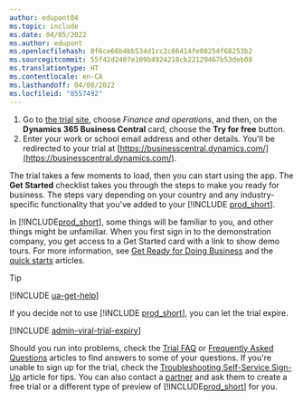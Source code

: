 ```yaml
---
author: edupont04
ms.topic: include
ms.date: 04/05/2022
ms.author: edupont
ms.openlocfilehash: 0f6ce66b4bb534d1cc2c66414fe08254f68253b2
ms.sourcegitcommit: 55f42d2407e109b4924218cb22129467b53deb08
ms.translationtype: HT
ms.contentlocale: en-CA
ms.lasthandoff: 04/08/2022
ms.locfileid: "8557492"
---
```

1. Go to [the trial site](https://go.microsoft.com/fwlink/?linkid=847861), choose *Finance and operations*, and then, on the **Dynamics 365 Business Central** card, choose the **Try for free** button.  
2. Enter your work or school email address and other details. You'll be redirected to your trial at [https://businesscentral.dynamics.com/](https://businesscentral.dynamics.com/).  

The trial takes a few moments to load, then you can start using the app. The **Get Started** checklist takes you through the steps to make you ready for business. The steps vary depending on your country and any industry-specific functionality that you've added to your [!INCLUDE [prod_short](prod_short.md)].  

In [!INCLUDE[prod_short](prod_short.md)], some things will be familiar to you, and other things might be unfamiliar. When you first sign in to the demonstration company, you get access to a Get Started card with a link to show demo tours. For more information, see [Get Ready for Doing Business](../ui-get-ready-business.md) and the [quick starts](../quick-start-business-central.md) articles.  

> [!TIP]
> [!INCLUDE [ua-get-help](ua-get-help.md)]

If you decide not to use [!INCLUDE [prod_short](prod_short.md)], you can let the trial expire.  

[!INCLUDE [admin-viral-trial-expiry](admin-viral-trial-expiry.md)]

Should you run into problems, check the [Trial FAQ](../trial-faq.md) or [Frequently Asked Questions](../across-faq.yml) articles to find answers to some of your questions. If you're unable to sign up for the trial, check the [Troubleshooting Self-Service Sign-Up](../ui-troubleshoot-self-signup.md) article for tips. You can also contact a [partner](/dynamics365/business-central/across-faq#findpartner) and ask them to create a free trial or a different type of preview of [!INCLUDE[prod_short](prod_short.md)] for you.  
